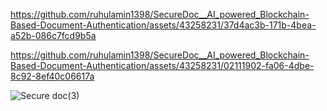 

https://github.com/ruhulamin1398/SecureDoc__AI_powered_Blockchain-Based-Document-Authentication/assets/43258231/37d4ac3b-171b-4bea-a52b-086c7fcd9b5a



https://github.com/ruhulamin1398/SecureDoc__AI_powered_Blockchain-Based-Document-Authentication/assets/43258231/02111902-fa06-4dbe-8c92-8ef40c06617a

![Secure doc(3)](https://github.com/ruhulamin1398/SecureDoc__AI_powered_Blockchain-Based-Document-Authentication/assets/43258231/efe566c4-11c0-4d65-819b-86859b5030b9)
